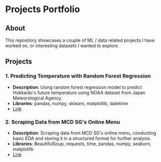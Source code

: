 # Projects Portfolio

## About

This repository showcases a couple of ML / data related projects I have worked on, or interesting datasets I wanted to explore.

## Projects

### 1. Predicting Temperature with Random Forest Regression

- **Description**: Using random forest regression model to predict Hokkaido's future temperature using NOAA dataset from Japan Meteorological Agency.
- **Libraries**: pandas, numpy, sklearn, matplotlib, datetime
- [Link](python/machine_learning/random_forest/temp_prediction/hokkaido.ipynb)

### 2. Scraping Data from MCD SG's Online Menu

- **Description**: Scraping data from MCD SG's online menu, conducting basic EDA and storing it in a structured format for further analysis.
- **Libraries**: BeautifulSoup, requests, time, pandas, numpy, seaborn, matplotlib
- [Link](python/web_scraping/mcd/mcd_menu.ipynb)
